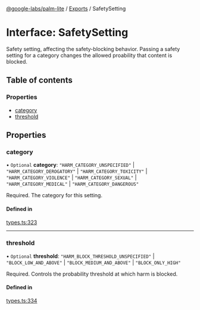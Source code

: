 [@google-labs/palm-lite](../README.md) / [Exports](../modules.md) / SafetySetting

# Interface: SafetySetting

Safety setting, affecting the safety-blocking behavior. Passing a safety setting for a category changes the allowed proability that content is blocked.

## Table of contents

### Properties

- [category](SafetySetting.md#category)
- [threshold](SafetySetting.md#threshold)

## Properties

### category

• `Optional` **category**: ``"HARM_CATEGORY_UNSPECIFIED"`` \| ``"HARM_CATEGORY_DEROGATORY"`` \| ``"HARM_CATEGORY_TOXICITY"`` \| ``"HARM_CATEGORY_VIOLENCE"`` \| ``"HARM_CATEGORY_SEXUAL"`` \| ``"HARM_CATEGORY_MEDICAL"`` \| ``"HARM_CATEGORY_DANGEROUS"``

Required. The category for this setting.

#### Defined in

[types.ts:323](https://github.com/google/labs-prototypes/blob/5114223/seeds/palm-lite/src/types.ts#L323)

___

### threshold

• `Optional` **threshold**: ``"HARM_BLOCK_THRESHOLD_UNSPECIFIED"`` \| ``"BLOCK_LOW_AND_ABOVE"`` \| ``"BLOCK_MEDIUM_AND_ABOVE"`` \| ``"BLOCK_ONLY_HIGH"``

Required. Controls the probability threshold at which harm is blocked.

#### Defined in

[types.ts:334](https://github.com/google/labs-prototypes/blob/5114223/seeds/palm-lite/src/types.ts#L334)
